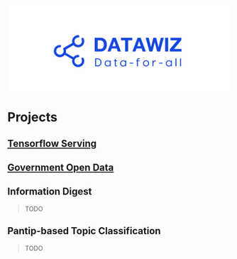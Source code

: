 <img src="images/datawiz.png" alt="datawiz"/>

# Projects

## [Tensorflow Serving](tensorflow_serving)
## [Government Open Data](government_open_data)

## Information Digest
> TODO

## Pantip-based Topic Classification
> TODO
